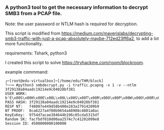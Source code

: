 ### A python3 tool to get the necessary information to decrypt SMB3 from a PCAP file.
Note: the user password or NTLM hash is required for decryption.

This script is modified from https://medium.com/maverislabs/decrypting-smb3-traffic-with-just-a-pcap-absolutely-maybe-712ed23ff6a2, to add a lot more functionality.

requirements: Tshark, python3

I created this script to solve https://tryhackme.com/room/blockroom.

example commmand:
```
┌─[root@edu-virtualbox]─[/home/edu/THM/block]
└──╼ #python3 smbdecrypt.py -i traffic.pcapng -x 1 -v --ntlm 3f29138a04aadc19214e9c04028bf381
USER WORK: b'E\x00S\x00H\x00E\x00L\x00L\x00S\x00T\x00R\x00O\x00P\x00W\x00O\x00R\x00K\x00G\x00R\x00O\x00U\x00P\x00'
PASS HASH: 3f29138a04aadc19214e9c04028bf381
RESP NT:   f48087e449d58b400e283a27914209b9
NT PROOF:  0ca6227a4f00b9654a48908c4801a0ac
KeyExKey:  9754d7acae384644b196c05cda5315df
Random SK: facfbdf010d00aa2574c7c41201099e8
Session ID: 4500000000100000
```
